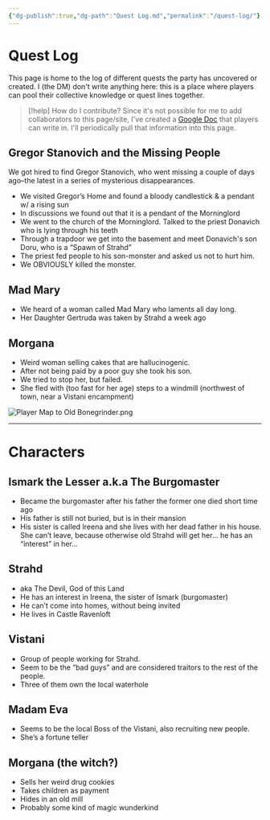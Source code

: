 ```yaml
---
{"dg-publish":true,"dg-path":"Quest Log.md","permalink":"/quest-log/"}
---
```


# Quest Log

This page is home to the log of different quests the party has uncovered or created. I (the DM) don't write anything here: this is a place where players can pool their collective knowledge or quest lines together.

> [!help] How do I contribute?
> Since it's not possible for me to add collaborators to this page/site, I've created a [Google Doc](https://jstrieb.github.io/link-lock/#eyJ2IjoiMC4wLjEiLCJlIjoiSmhRcU9jVXVaZVpnUzI5dUNGTnhGSEZNN0N1b3E3M09BeFRKY0dRMjdaSlBxUVRRaFIrSUJERGh2dWdpQ1poeFlkR2tBLy9CYzU3L2hZRDJRZ3pKZ2xtckxqN1QyeHdlME1rMkU3c29CT096ZkhORVFvaW82d09NdGZPTGtvT2FudFgvbHFxZTE1K0RFNFdYdFBZLytRPT0iLCJzIjoiQlRJMzFjKzFZMVYxaWVtejV4UkFzUT09IiwiaSI6IkNQN3BIVkhTcEZrUHh2STAifQ==) that players can write in. I'll periodically pull that information into this page.

## Gregor Stanovich and the Missing People

We got hired to find Gregor Stanovich, who went missing a couple of days ago–the latest in a series of mysterious disappearances.
- We visited Gregor’s Home and found a bloody candlestick & a pendant w/ a rising sun
- In discussions we found out that it is a pendant of the Morninglord
- We went to the church of the Morninglord. Talked to the priest Donavich who is lying through his teeth
- Through a trapdoor we get into the basement and meet Donavich's son Doru, who is a “Spawn of Strahd”
- The priest fed people to his son-monster and asked us not to hurt him.
- We OBVIOUSLY killed the monster.

## Mad Mary

- We heard of a woman called Mad Mary who laments all day long.
- Her Daughter Gertruda was taken by Strahd a week ago

## Morgana

- Weird woman selling cakes that are hallucinogenic.
- After not being paid by a poor guy she took his son. 
- We tried to stop her, but failed.
- She fled with (too fast for her age) steps to a windmill (northwest of town, near a Vistani encampment)

![Player Map to Old Bonegrinder.png](/img/user/z_Assets/Player%20Map%20to%20Old%20Bonegrinder.png)

---
# Characters

## Ismark the Lesser a.k.a The Burgomaster

- Became the burgomaster after his father the former one died short time ago
- His father is still not buried, but is in their mansion
- His sister is called Ireena and she lives with her dead father in his house. She can’t leave, because otherwise old Strahd will get her… he has an “interest” in her…

## Strahd

- aka The Devil, God of this Land
- He has an interest in Ireena, the sister of Ismark (burgomaster)
- He can’t come into homes, without being invited
- He lives in Castle Ravenloft

## Vistani

- Group of people working for Strahd.
- Seem to be the “bad guys” and are considered traitors to the rest of the people.
- Three of them own the local waterhole

## Madam Eva

- Seems to be the local Boss of the Vistani, also recruiting new people.
- She’s a fortune teller

## Morgana (the witch?)

- Sells her weird drug cookies
- Takes children as payment
- Hides in an old mill
- Probably some kind of magic wunderkind


